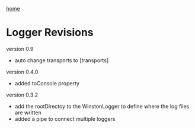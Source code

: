 [home](../README.md)

# Logger Revisions

version 0.9
- auto change transports to [transports]

version 0.4.0
- added toConsole property

version 0.3.2
- add the rootDirectoy to the WinstonLogger to define where the log files are written 
- added a pipe to connect multiple loggers

